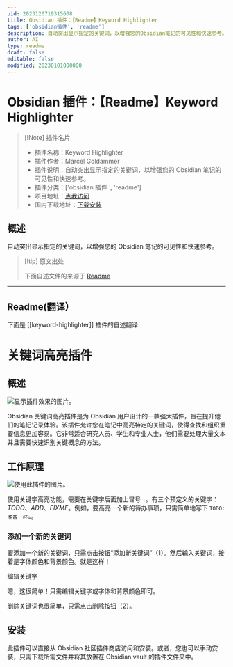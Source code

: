 ```yaml
---
uid: 2023120719315608
title: Obsidian 插件：【Readme】Keyword Highlighter
tags: ['obsidian插件', 'readme']
description: 自动突出显示指定的关键词，以增强您的Obsidian笔记的可见性和快速参考。
author: AI
type: readme
draft: false
editable: false
modified: 20230101000000
---
```


# Obsidian 插件：【Readme】Keyword Highlighter

> [!Note] 插件名片
> - 插件名称：Keyword Highlighter
> - 插件作者：Marcel Goldammer
> - 插件说明：自动突出显示指定的关键词，以增强您的 Obsidian 笔记的可见性和快速参考。
> - 插件分类：['obsidian 插件 ', 'readme']
> - 项目地址：[点我访问](https://github.com/marcel-goldammer/obsidian-keyword-highlighter)
> - 国内下载地址：[下载安装](https://pkmer.cn/products/plugin/pluginMarket/?keyword-highlighter)

## 概述

自动突出显示指定的关键词，以增强您的 Obsidian 笔记的可见性和快速参考。

> [!tip] 原文出处
>
>下面自述文件的来源于 [Readme](https://ghproxy.net/https://raw.githubusercontent.com/marcel-goldammer/obsidian-keyword-highlighter/main/README.md)
>

---

## Readme(翻译）

下面是 [[keyword-highlighter]] 插件的自述翻译

# 关键词高亮插件

## 概述

![显示插件效果的图片。](https://cdn.pkmer.cn/covers/keyword-highlighter_2_0.png!pkmer)

Obsidian 关键词高亮插件是为 Obsidian 用户设计的一款强大插件，旨在提升他们的笔记记录体验。该插件允许您在笔记中高亮特定的关键词，使得查找和组织重要信息更加容易。它非常适合研究人员、学生和专业人士，他们需要处理大量文本并且需要快速识别关键概念的方法。

## 工作原理

![使用此插件的图片。](https://cdn.pkmer.cn/covers/keyword-highlighter_2_1.png!pkmer)

使用关键字高亮功能，需要在关键字后面加上冒号 `:`。有三个预定义的关键字：_TODO_、_ADD_、_FIXME_。例如，要高亮一个新的待办事项，只需简单地写下 `TODO: 准备一杯☕`。

### 添加一个新的关键词

要添加一个新的关键词，只需点击按钮“添加新关键词”（1）。然后输入关键词，接着是字体颜色和背景颜色。就是这样！

编辑关键字

嗯，这很简单！只需编辑关键字或字体和背景颜色即可。

删除关键词也很简单，只需点击删除按钮（2）。

## 安装

此插件可以直接从 Obsidian 社区插件商店访问和安装。或者，您也可以手动安装，只需下载所需文件并将其放置在 Obsidian vault 的插件文件夹中。

